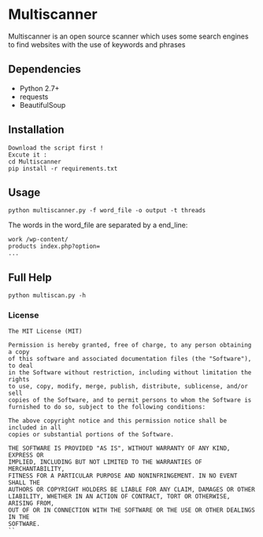 # Multiscanner
Multiscanner is an open source scanner which uses some search engines
to find websites with the use of keywords and phrases

## Dependencies

* Python 2.7+
* requests
* BeautifulSoup

## Installation
	Download the script first !
	Excute it :
	cd Multiscanner
	pip install -r requirements.txt
## Usage

	python multiscanner.py -f word_file -o output -t threads
	
The words in the word_file are separated by a end_line:
	
	work /wp-content/
	products index.php?option=
	...

## Full Help

    python multiscan.py -h
    
### License
```
The MIT License (MIT)

Permission is hereby granted, free of charge, to any person obtaining a copy
of this software and associated documentation files (the "Software"), to deal
in the Software without restriction, including without limitation the rights
to use, copy, modify, merge, publish, distribute, sublicense, and/or sell
copies of the Software, and to permit persons to whom the Software is
furnished to do so, subject to the following conditions:

The above copyright notice and this permission notice shall be included in all
copies or substantial portions of the Software.

THE SOFTWARE IS PROVIDED "AS IS", WITHOUT WARRANTY OF ANY KIND, EXPRESS OR
IMPLIED, INCLUDING BUT NOT LIMITED TO THE WARRANTIES OF MERCHANTABILITY,
FITNESS FOR A PARTICULAR PURPOSE AND NONINFRINGEMENT. IN NO EVENT SHALL THE
AUTHORS OR COPYRIGHT HOLDERS BE LIABLE FOR ANY CLAIM, DAMAGES OR OTHER
LIABILITY, WHETHER IN AN ACTION OF CONTRACT, TORT OR OTHERWISE, ARISING FROM,
OUT OF OR IN CONNECTION WITH THE SOFTWARE OR THE USE OR OTHER DEALINGS IN THE
SOFTWARE.
``
